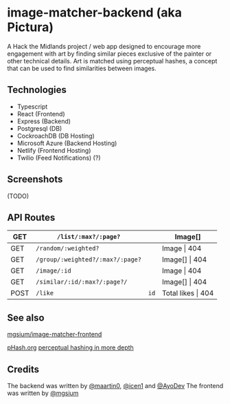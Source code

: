 # image-matcher-backend (aka Pictura)
A Hack the Midlands project / web app designed to encourage more engagement with art by finding similar pieces exclusive of the painter or other technical details.
Art is matched using perceptual hashes, a concept that can be used to find similarities between images.

## Technologies
 - Typescript
 - React (Frontend)
 - Express (Backend)
 - Postgresql (DB)
 - CockroachDB (DB Hosting)
 - Microsoft Azure (Backend Hosting)
 - Netlify (Frontend Hosting)
 - Twilio (Feed Notifications) (?)

## Screenshots
(TODO)

## API Routes

| GET  | `/list/:max?/:page?`             |      | Image[]            |
|------|----------------------------------|------|--------------------|
| GET  | `/random/:weighted?`             |      | Image \| 404       |
| GET  | `/group/:weighted?/:max?/:page?` |      | Image[] \| 404     |
| GET  | `/image/:id`                     |      | Image \| 404       |
| GET  | `/similar/:id/:max?/:page?/`     |      | Image[] \| 404     |
| POST | `/like`                          | `id` | Total likes \| 404 |

## See also
[mgsium/image-matcher-frontend](https://github.com/mgsium/image-matcher-frontend)

[pHash.org](https://www.phash.org/)
[perceptual hashing in more depth](https://www.hackerfactor.com/blog/?/archives/432-Looks-Like-It.html)

## Credits
The backend was written by [@maartin0](https://github.com/maartin0), [@icen1](https://github.com/icen1) and [@AyoDev](https://github.com/AyoDev)
The frontend was written by [@mgsium](https://github.com/mgsium/)
